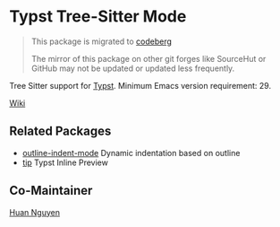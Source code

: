 # Typst Tree-Sitter Mode

> This package is migrated to [codeberg](https://codeberg.org/meow_king/typst-ts-mode)  
>
> The mirror of this package on other git forges like SourceHut or GitHub may not be updated or updated less frequently.  

Tree Sitter support for [Typst](https://github.com/typst/typst). Minimum Emacs version requirement: 29.  

[Wiki](https://codeberg.org/meow_king/typst-ts-mode/wiki/)  

## Related Packages

+ [outline-indent-mode](https://sr.ht/~meow_king/outline-indent-mode/) Dynamic indentation based on outline
+ [tip](https://git.sr.ht/~mafty/tip) Typst Inline Preview 


## Co-Maintainer

[Huan Nguyen](https://sr.ht/~huan)
